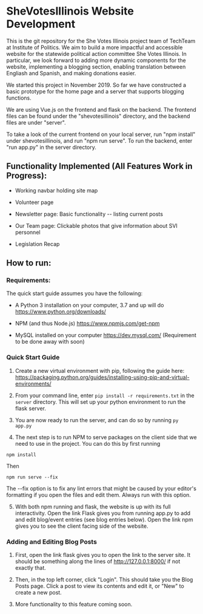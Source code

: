 # SheVotesIllinois Website Development

This is the git repository for the She Votes Illinois project team of TechTeam at Institute of Politics. We aim to build a more impactful and accessible website for the statewide political action committee She Votes Illinois. In particular, we look forward to adding more dynamic components for the website, implementing a blogging section, enabling translation between Engliash and Spanish, and making donations easier.

We started this project in November 2019. So far we have constructed a basic prototype for the home page and a server that supports blogging functions.

We are using Vue.js on the frontend and flask on the backend. The frontend files can be found under the "shevotesillinois" directory, and the backend files are under "server".

To take a look of the current frontend on your local server, run "npm install" under shevotesillinois, and run "npm run serve". To run the backend, enter "run app.py" in the server directory.


## Functionality Implemented (All Features Work in Progress):

* Working navbar holding site map

* Volunteer page

* Newsletter page: Basic functionality -- listing current posts

* Our Team page: Clickable photos that give information about SVI personnel

* Legislation Recap


## How to run:

### Requirements:

The quick start guide assumes you have the following:

* A Python 3 installation on your computer, 3.7 and up will do https://www.python.org/downloads/

* NPM (and thus Node.js) https://www.npmjs.com/get-npm

* MySQL installed on your computer https://dev.mysql.com/ (Requirement to be done away with soon)


### Quick Start Guide

1) Create a new virtual environment with pip, following the guide here: https://packaging.python.org/guides/installing-using-pip-and-virtual-environments/

2) From your command line, enter `pip install -r requirements.txt` in the `server` directory. This will set up your python environment to run the flask server.

3) You are now ready to run the server, and can do so by running `py app.py`

4) The next step is to run NPM to serve packages on the client side that we need to use in the project. You can do this by first running 

`npm install`

Then

`npm run serve --fix`

The --fix option is to fix any lint errors that might be caused by your editor's formatting if you open the files and edit them. Always run with this option.


5. With both npm running and flask, the website is up with its full interactivity. Open the link Flask gives you from running app.py to add and edit blog/event entries (see blog entries below). Open the link npm gives you to see the client facing side of the website. 


### Adding and Editing Blog Posts 

1) First, open the link flask gives you to open the link to the server site. It should be something along the lines of http://127.0.0.1:8000/ if not exactly that. 

2) Then, in the top left corner, click "Login". This should take you the Blog Posts page. Click a post to view its contents and edit it, or "New" to create a new post.

3) More functionality to this feature coming soon.





